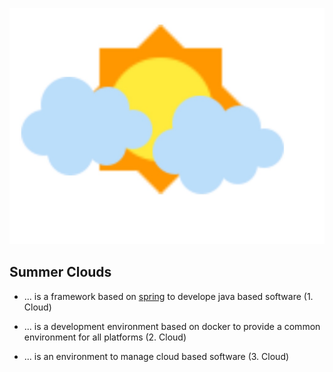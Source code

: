   ![Logo](summerclouds-logo.jpg)

## Summer Clouds

-  ... is a framework based on [spring](https://spring.io) to develope java based software (1. Cloud)

-  ... is a development environment based on docker to provide a common environment for all platforms (2. Cloud)

-  ... is an environment to manage cloud based software (3. Cloud)

